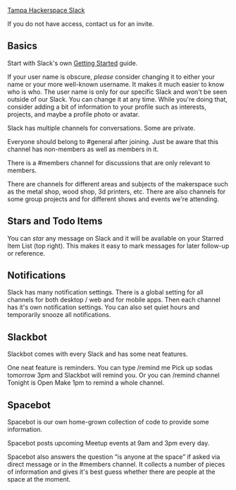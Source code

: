 [Tampa Hackerspace Slack](http://tampahackerspace.slack.com)

If you do not have access, contact us for an invite.

Basics
------

Start with Slack's own [Getting Started](https://tampahackerspace.slack.com/getting-started) guide.

If your user name is obscure, *please* consider changing it to either your name or your more well-known username. It makes it much easier to know who is who. The user name is only for our specific Slack and won't be seen outside of our Slack. You can change it at any time. While you're doing that, consider adding a bit of information to your profile such as interests, projects, and maybe a profile photo or avatar.

Slack has multiple channels for conversations. Some are private.

Everyone should belong to \#general after joining. Just be aware that this channel has non-members as well as members in it.

There is a \#members channel for discussions that are only relevant to members.

There are channels for different areas and subjects of the makerspace such as the metal shop, wood shop, 3d printers, etc. There are also channels for some group projects and for different shows and events we're attending.

Stars and Todo Items
--------------------

You can *star* any message on Slack and it will be available on your Starred Item List (top right). This makes it easy to mark messages for later follow-up or reference.

Notifications
-------------

Slack has many notification settings. There is a global setting for all channels for both desktop / web and for mobile apps. Then each channel has it's own notification settings. You can also set quiet hours and temporarily snooze all notifications.

Slackbot
--------

Slackbot comes with every Slack and has some neat features.

One neat feature is reminders. You can type /remind me Pick up sodas tomorrow 3pm and Slackbot will remind you. Or you can /remind channel Tonight is Open Make 1pm to remind a whole channel.

Spacebot
--------

Spacebot is our own home-grown collection of code to provide some information.

Spacebot posts upcoming Meetup events at 9am and 3pm every day.

Spacebot also answers the question “is anyone at the space” if asked via direct message or in the \#members channel. It collects a number of pieces of information and gives it's best guess whether there are people at the space at the moment.
